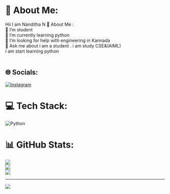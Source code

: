 # 💫 About Me:
   Hii I am Nanditha N
💫 About Me :<br>🔭 I’m student <br>🌱 I’m currently learning  python<br>🤔 I’m looking for help with  engineering in Kannada<br>💬 Ask me about i am a student . i am study CSE&(AIML)<br>       I am start learning python <br>    <br>       


## 🌐 Socials:
[![Instagram](https://img.shields.io/badge/Instagram-%23E4405F.svg?logo=Instagram&logoColor=white)](https://instagram.com/nandi_.snj_84) 

# 💻 Tech Stack:
![Python](https://img.shields.io/badge/python-3670A0?style=flat-square&logo=python&logoColor=ffdd54)
# 📊 GitHub Stats:
![](https://github-readme-stats.vercel.app/api?username=NandithaN84&theme=dark&hide_border=false&include_all_commits=true&count_private=true)<br/>
![](https://github-readme-streak-stats.herokuapp.com/?user=NandithaN84&theme=dark&hide_border=false)<br/>
![](https://github-readme-stats.vercel.app/api/top-langs/?username=NandithaN84&theme=dark&hide_border=false&include_all_commits=true&count_private=true&layout=compact)

---
[![](https://visitcount.itsvg.in/api?id=NandithaN84&icon=0&color=0)](https://visitcount.itsvg.in)

<!-- Proudly created with GPRM ( https://gprm.itsvg.in ) -->
